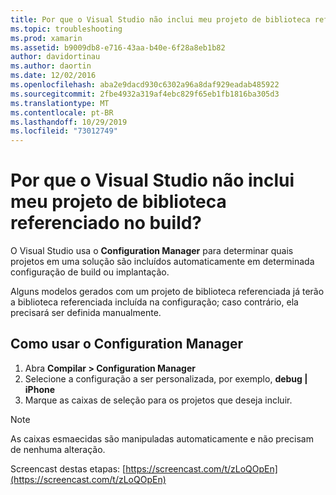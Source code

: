```yaml
---
title: Por que o Visual Studio não inclui meu projeto de biblioteca referenciado no build?
ms.topic: troubleshooting
ms.prod: xamarin
ms.assetid: b9009db8-e716-43aa-b40e-6f28a8eb1b82
author: davidortinau
ms.author: daortin
ms.date: 12/02/2016
ms.openlocfilehash: aba2e9dacd930c6302a96a8daf929eadab485922
ms.sourcegitcommit: 2fbe4932a319af4ebc829f65eb1fb1816ba305d3
ms.translationtype: MT
ms.contentlocale: pt-BR
ms.lasthandoff: 10/29/2019
ms.locfileid: "73012749"
---
```

# <a name="why-doesnt-visual-studio-include-my-referenced-library-project-in-my-build"></a>Por que o Visual Studio não inclui meu projeto de biblioteca referenciado no build?

O Visual Studio usa o **Configuration Manager** para determinar quais projetos em uma solução são incluídos automaticamente em determinada configuração de build ou implantação.

Alguns modelos gerados com um projeto de biblioteca referenciada já terão a biblioteca referenciada incluída na configuração; caso contrário, ela precisará ser definida manualmente.

## <a name="how-to-use-the-configuration-manager"></a>Como usar o Configuration Manager

1. Abra **Compilar > Configuration Manager**
2. Selecione a configuração a ser personalizada, por exemplo, **debug | iPhone**
3. Marque as caixas de seleção para os projetos que deseja incluir.

> [!NOTE]
> As caixas esmaecidas são manipuladas automaticamente e não precisam de nenhuma alteração.

Screencast destas etapas: [https://screencast.com/t/zLoQOpEn](https://screencast.com/t/zLoQOpEn)
